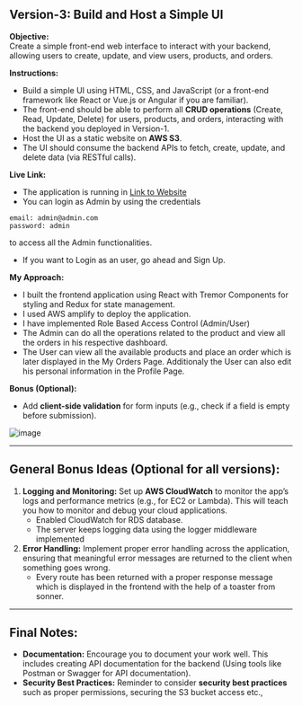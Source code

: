 
## Version-3: Build and Host a Simple UI

**Objective:**  
Create a simple front-end web interface to interact with your backend, allowing users to create, update, and view users, products, and orders.

**Instructions:**  
- Build a simple UI using HTML, CSS, and JavaScript (or a front-end framework like React or Vue.js or Angular if you are familiar).
- The front-end should be able to perform all **CRUD operations** (Create, Read, Update, Delete) for users, products, and orders, interacting with the backend you deployed in Version-1.
- Host the UI as a static website on **AWS S3**.
- The UI should consume the backend APIs to fetch, create, update, and delete data (via RESTful calls).

**Live Link:**
- The application is running in [Link to Website](https://main.d2nqntl6coijj2.amplifyapp.com/signup)
- You can login as Admin by using the credentials
```
email: admin@admin.com
password: admin
```
to access all the Admin functionalities.
- If you want to Login as an user, go ahead and Sign Up.

**My Approach:**  
- I built the frontend application using React with Tremor Components for styling and Redux for state management.
- I used AWS amplify to deploy the application.
- I have implemented Role Based Access Control (Admin/User)
- The Admin can do all the operations related to the product and view all the orders in his respective dashboard.
- The User can view all the available products and place an order which is later displayed in the My Orders Page. Additionaly the User can also edit his personal information in the Profile Page.





**Bonus (Optional):**
- Add **client-side validation** for form inputs (e.g., check if a field is empty before submission).
  
![image](https://github.com/user-attachments/assets/b4823837-6813-4d2b-995f-a8866b985085)


---

## General Bonus Ideas (Optional for all versions):

1. **Logging and Monitoring:** Set up **AWS CloudWatch** to monitor the app’s logs and performance metrics (e.g., for EC2 or Lambda). This will teach you how to monitor and debug your cloud applications.
    - Enabled CloudWatch for RDS database.
    - The server keeps logging data using the logger middleware implemented
2. **Error Handling:** Implement proper error handling across the application, ensuring that meaningful error messages are returned to the client when something goes wrong.
    - Every route has been returned with a proper response message which is displayed in the frontend with the help of a toaster from sonner.

---

## Final Notes:
- **Documentation:** Encourage you to document your work well. This includes creating API documentation for the backend (Using tools like Postman or Swagger for API documentation).
- **Security Best Practices:** Reminder to consider **security best practices** such as proper permissions, securing the S3 bucket access etc.,
